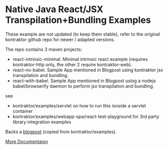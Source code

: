 # Native Java React/JSX Transpilation+Bundling Examples

These example are not updated (to keep them stable), refer to the original kontraktor github repo for newer / adapted versions.

The repo contains 3 maven projects:
* react-intrinsic-minimal. Minimal intrinsic react example (requires kontraktor-http only, the other 2 require kontraktor-web).
* react-no-babel. Sample App mentioned in Blogpost using kontraktor jsx transpilation and bundling.
* react-with-babel. Sample App mentioned in Blogpost using a nodejs babel/browserify daemon to perform jsx transpilation and bundling.

see 
* kontraktor/examples/servlet on how to run this isnside a servlet container
* kontraktor/examples/webapp-spa/react-test-playground for 3rd party library integration examples

Backs a [blogpost](https://www.juptr.io/juptrblogs/_e67b0d1e-98f8-44fb-b431-845005f36129.html) (copied from kontraktor/examples).

[More Documentaion](https://github.com/RuedigerMoeller/kontraktor/wiki/Kontraktor-4-React-JSX)
